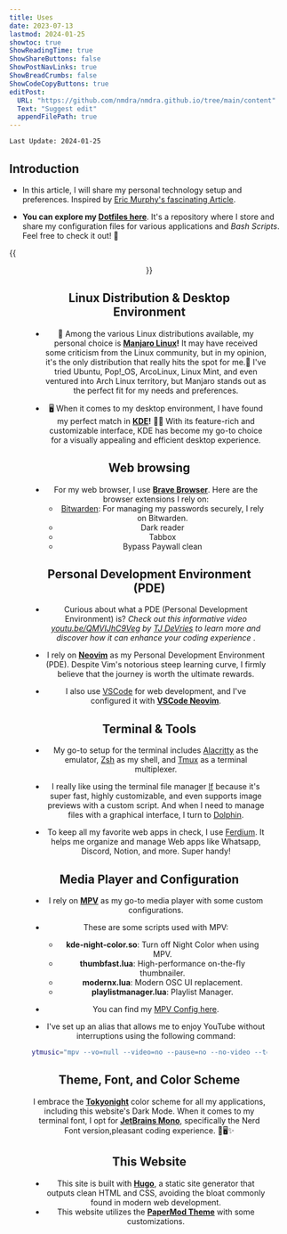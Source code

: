```yaml
---
title: Uses
date: 2023-07-13
lastmod: 2024-01-25
showtoc: true
ShowReadingTime: true
ShowShareButtons: false
ShowPostNavLinks: true
ShowBreadCrumbs: false
ShowCodeCopyButtons: true
editPost:
  URL: "https://github.com/nmdra/nmdra.github.io/tree/main/content"
  Text: "Suggest edit"
  appendFilePath: true
---
```

`Last Update: 2024-01-25`

## Introduction
+ In this article, I will share my personal technology setup and preferences. Inspired by [Eric Murphy's fascinating Article](https://ericmurphy.xyz/uses/). 

+ **You can explore my [Dotfiles here](https://github.com/nmdra/Dotfiles)**. It's a repository where I store and share my configuration files for various applications and *Bash Scripts*. Feel free to check it out! 👀

{{<figure src="/images/desktop.webp" caption="My Desktop With Favorite Applications" alt="My Desktop Preview" width= "100%" height="auto"  align="center" >}}

## Linux Distribution & Desktop Environment

+ 🐧 Among the various Linux distributions available, my personal choice is **[Manjaro Linux](https://manjaro.org)!** It may have received some criticism from the Linux community, but in my opinion, it's the only distribution that really hits the spot for me.🎯 I've tried Ubuntu, Pop!_OS, ArcoLinux, Linux Mint, and even ventured into Arch Linux territory, but Manjaro stands out as the perfect fit for my needs and preferences.

+ 🖥️ When it comes to my desktop environment, I have found my perfect match in **[KDE](https://kde.org/)!** 🌈✨ With its feature-rich and customizable interface, KDE has become my go-to choice for a visually appealing and efficient desktop experience.

## Web browsing

+ For my web browser, I use **[Brave Browser](https://brave.com)**.
Here are the browser extensions I rely on:
    - [Bitwarden](https://bitwarden.com/): For managing my passwords securely, I rely on Bitwarden.
    - Dark reader
    - Tabbox
    - Bypass Paywall clean

## Personal Development Environment (PDE)

+ Curious about what a PDE (Personal Development Environment) is? *Check out this informative video [youtu.be/QMVIJhC9Veg](https://youtu.be/QMVIJhC9Veg) by [TJ DeVries](https://github.com/tjdevries) to learn more and discover how it can enhance your coding experience*
.
+ I rely on **[Neovim](https://neovim.org)** as my Personal Development Environment (PDE). Despite Vim's notorious steep learning curve, I firmly believe that the journey is worth the ultimate rewards.

+ I also use [VSCode](https://code.visualstudio.com) for web development, and I've configured it with  [**VSCode Neovim**](https://github.com/vscode-neovim/vscode-neovim).

## Terminal & Tools

+ My go-to setup for the terminal includes [Alacritty](https://github.com/alacritty/alacritty) as the emulator, [Zsh](https://www.zsh.org/) as my shell, and [Tmux](https://github.com/tmux/tmux/wiki) as a terminal multiplexer.

+ I really like using the terminal file manager [lf](https://github.com/gokcehan/lf) because it's super fast, highly customizable, and even supports image previews with a custom script. And when I need to manage files with a graphical interface, I turn to [Dolphin](https://invent.kde.org/system/dolphin).

+ To keep all my favorite web apps in check, I use [Ferdium](https://github.com/ferdium/ferdium-app). It helps me organize and manage Web apps like Whatsapp, Discord, Notion, and more. Super handy!

## Media Player and Configuration

+ I rely on **[MPV](https://github.com/mpv-player/mpv)** as my go-to media player with some custom configurations.
     
+ These are some scripts used with MPV:
    - **kde-night-color.so**: Turn off Night Color when using MPV.
    - **thumbfast.lua**: High-performance on-the-fly thumbnailer.
    - **modernx.lua**: Modern OSC UI replacement.
    - **playlistmanager.lua**: Playlist Manager.

+ You can find my [MPV Config here](https://github.com/nmdra/Dotfiles/tree/main/mpv).
    
+ I've set up an alias that allows me to enjoy YouTube without interruptions using the following command:
    
```bash
ytmusic="mpv --vo=null --video=no --pause=no --no-video --term-osd-bar --loop-playlist=inf "
```

## Theme, Font, and Color Scheme

I embrace the **[Tokyonight](https://github.com/folke/tokyonight.nvim)** color scheme for all my applications, including this website's Dark Mode. When it comes to my terminal font, I opt for **[JetBrains Mono](https://www.jetbrains.com/lp/mono/)**, specifically the Nerd Font version,pleasant coding experience. 🎨🖥️✨

## This Website

- This site is built with **[Hugo](https://gohugo.io)**, a static site generator that outputs clean HTML and CSS, avoiding the bloat commonly found in modern web development.
- This website utilizes the **[PaperMod Theme](https://github.com/adityatelange/hugo-PaperMod)** with some customizations.

